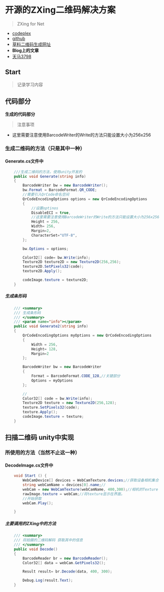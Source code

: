 # 开源的ZXing二维码解决方案
> ZXing for Net
* [codeplex](https://archive.codeplex.com/?p=zxingnet)
* [github](https://github.com/micjahn/ZXing.Net)
* [草料二维码生成网址](https://cli.im/)
* **Blog上的文章**
 * [天马3798](http://www.cnblogs.com/tianma3798/p/5426869.html)

## Start
> 记录学习内容

## 代码部分
**生成的代码部分**
> 注意事项
* 这里需要注意使用BarcodeWriter的Write的方法只能设置大小为256x256

### 生成二维码的方法（只是其中一种）
#### Generate.cs文件中
```C#
	///生成二维码的方法，使用unity开发的
    public void Generate(string info)
    {
        BarcodeWriter bw = new BarcodeWriter();
        bw.Format = BarcodeFormat.QR_CODE;
        //需要引入QrCode命名空间
        QrCodeEncodingOptions options = new QrCodeEncodingOptions
        {
            //设置optinos
            DisableECI = true,
            //这里需要注意使用BarcodeWriter的Write的方法只能设置大小为256x256
            Height = 256,
            Width= 256,
            Margin=2,
            CharacterSet="UTF-8",
        };

        bw.Options = options;

        Color32[] code= bw.Write(info);
        Texture2D texture2D = new Texture2D(256,256);
        texture2D.SetPixels32(code);
        texture2D.Apply();

        codeImage.texture = texture2D;
    }
```
##### 生成条形码
```C#
    /// <summary>
    /// 生成条形码
    /// </summary>
    /// <param name="info"></param>
    public void Generate2(string info)
    {
        QrCodeEncodingOptions myOptions = new QrCodeEncodingOptions
        {
            Width = 256,
            Height= 128,
            Margin=2
        };

        BarcodeWriter bw = new BarcodeWriter
        {
            Format = BarcodeFormat.CODE_128,//关键部分
            Options = myOptions
        };

        //
        Color32[] code = bw.Write(info);
        Texture2D texture = new Texture2D(256,128);
        texture.SetPixels32(code);
        texture.Apply();
        codeImage.texture = texture;
    }
```
## 扫描二维码 unity中实现
### 所使用的方法（当然不止这一种）
#### DecodeImage.cs文件中
```C#
    void Start () {
        WebCamDevice[] devices = WebCamTexture.devices;//获取设备相机集合
        string webCamName = devices[0].name;//
        webCam = new WebCamTexture(webCamName, 400,300);//相机的Texture
        rawImage.texture = webCam;//将texture显示在界面。
        //开始获取
        webCam.Play();

	}
```
##### 主要调用的ZXing中的方法
```C#
    /// <summary>
    /// 将拍摄的二维码解码 获取其中的信息
    /// </summary>
    public void Decode()
    {
        BarcodeReader br = new BarcodeReader();
        Color32[] data = webCam.GetPixels32();

        Result result= br.Decode(data, 400, 300);

        Debug.Log(result.Text);
    }
```
